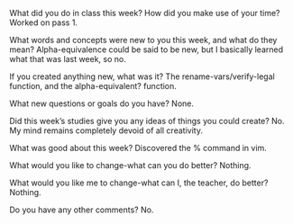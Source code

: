 What did you do in class this week? How did you make use of your time?
Worked on pass 1.

What words and concepts were new to you this week, and what do they mean?
Alpha-equivalence could be said to be new, but I basically learned what
that was last week, so no.

If you created anything new, what was it?
The rename-vars/verify-legal function, and the alpha-equivalent?
function.

What new questions or goals do you have?
None.

Did this week’s studies give you any ideas of things you could create?
No. My mind remains completely devoid of all creativity.

What was good about this week?
Discovered the % command in vim.

What would you like to change-what can you do better?
Nothing.

What would you like me to change-what can I, the teacher, do better?
Nothing.

Do you have any other comments?
No.


